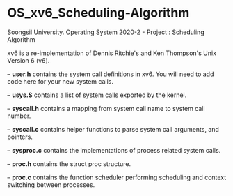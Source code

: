 # OS_xv6_Scheduling-Algorithm
Soongsil University. Operating System 2020-2 - Project : Scheduling Algorithm

xv6 is a re-implementation of Dennis Ritchie's and Ken Thompson's Unix Version 6 (v6).

– **user.h** contains the system call definitions in xv6. You will need to add code here for your new system calls.

– **usys.S** contains a list of system calls exported by the kernel.

– **syscall.h** contains a mapping from system call name to system call number.

– **syscall.c** contains helper functions to parse system call arguments, and pointers.

– **sysproc.c** contains the implementations of process related system calls.

– **proc.h** contains the struct proc structure.

– **proc.c** contains the function scheduler performing scheduling and context switching between processes.
